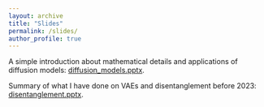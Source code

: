 ```yaml
---
layout: archive
title: "Slides"
permalink: /slides/
author_profile: true
---
```


A simple introduction about mathematical details and applications of diffusion models: [diffusion_models.pptx](https://github.com/lanzhang128/lanzhang128.github.io/blob/main/slides/diffusion_models.pptx).

Summary of what I have done on VAEs and disentanglement before 2023: [disentanglement.pptx](https://github.com/lanzhang128/lanzhang128.github.io/blob/main/slides/disentanglement.pptx).
